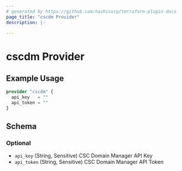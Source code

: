 ```yaml
---
# generated by https://github.com/hashicorp/terraform-plugin-docs
page_title: "cscdm Provider"
description: |-
  
---
```


# cscdm Provider



## Example Usage

```terraform
provider "cscdm" {
  api_key   = ""
  api_token = ""
}
```

<!-- schema generated by tfplugindocs -->
## Schema

### Optional

- `api_key` (String, Sensitive) CSC Domain Manager API Key
- `api_token` (String, Sensitive) CSC Domain Manager API Token
